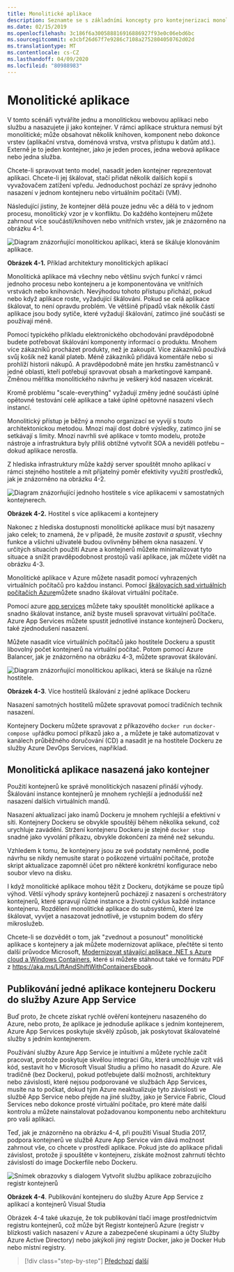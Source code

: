 ```yaml
---
title: Monolitické aplikace
description: Seznamte se s základními koncepty pro kontejnerizaci monolitických aplikací.
ms.date: 02/15/2019
ms.openlocfilehash: 3c186f6a300588816916886927f93e0c06ebd6bc
ms.sourcegitcommit: e3cbf26d67f7e9286c7108a2752804050762d02d
ms.translationtype: MT
ms.contentlocale: cs-CZ
ms.lasthandoff: 04/09/2020
ms.locfileid: "80988983"
---
```

# <a name="monolithic-applications"></a>Monolitické aplikace

V tomto scénáři vytváříte jednu a monolitickou webovou aplikaci nebo službu a nasazujete ji jako kontejner. V rámci aplikace struktura nemusí být monolitické; může obsahovat několik knihoven, komponent nebo dokonce vrstev (aplikační vrstva, doménová vrstva, vrstva přístupu k datům atd.). Externě je to jeden kontejner, jako je jeden proces, jedna webová aplikace nebo jedna služba.

Chcete-li spravovat tento model, nasadit jeden kontejner reprezentovat aplikaci. Chcete-li jej škálovat, stačí přidat několik dalších kopií s vyvažovačem zatížení vpředu. Jednoduchost pochází ze správy jednoho nasazení v jednom kontejneru nebo virtuálním počítači (VM).

Následující jistiny, že kontejner dělá pouze jednu věc a dělá to v jednom procesu, monolitický vzor je v konfliktu. Do každého kontejneru můžete zahrnout více součástí/knihoven nebo vnitřních vrstev, jak je znázorněno na obrázku 4-1.

![Diagram znázorňující monolitickou aplikaci, která se škáluje klonováním aplikace.](./media/monolithic-applications/monolithic-application-architecture-example.png)

**Obrázek 4-1.** Příklad architektury monolitických aplikací

Monolitická aplikace má všechny nebo většinu svých funkcí v rámci jednoho procesu nebo kontejneru a je komponentována ve vnitřních vrstvách nebo knihovnách. Nevýhodou tohoto přístupu přichází, pokud nebo když aplikace roste, vyžadující škálování. Pokud se celá aplikace škálovat, to není opravdu problém. Ve většině případů však několik částí aplikace jsou body sytiče, které vyžadují škálování, zatímco jiné součásti se používají méně.

Pomocí typického příkladu elektronického obchodování pravděpodobně budete potřebovat škálování komponenty informací o produktu. Mnohem více zákazníků procházet produkty, než je zakoupit. Více zákazníků používá svůj košík než kanál plateb. Méně zákazníků přidává komentáře nebo si prohlíží historii nákupů. A pravděpodobně máte jen hrstku zaměstnanců v jedné oblasti, kteří potřebují spravovat obsah a marketingové kampaně. Změnou měřítka monolitického návrhu je veškerý kód nasazen vícekrát.

Kromě problému "scale-everything" vyžadují změny jedné součásti úplné opětovné testování celé aplikace a také úplné opětovné nasazení všech instancí.

Monolitický přístup je běžný a mnoho organizací se vyvíjí s touto architektonickou metodou. Mnozí mají dost dobré výsledky, zatímco jiní se setkávají s limity. Mnozí navrhli své aplikace v tomto modelu, protože nástroje a infrastruktura byly příliš obtížné vytvořit SOA a neviděli potřebu – dokud aplikace nerostla.

Z hlediska infrastruktury může každý server spouštět mnoho aplikací v rámci stejného hostitele a mít přijatelný poměr efektivity využití prostředků, jak je znázorněno na obrázku 4-2.

![Diagram znázorňující jednoho hostitele s více aplikacemi v samostatných kontejnerech.](./media/monolithic-applications/host-with-multiple-apps-containers.png)

**Obrázek 4-2.** Hostitel s více aplikacemi a kontejnery

Nakonec z hlediska dostupnosti monolitické aplikace musí být nasazeny jako celek; to znamená, že v případě, že musíte *zastavit a spustit*, všechny funkce a všichni uživatelé budou ovlivněny během okna nasazení. V určitých situacích použití Azure a kontejnerů můžete minimalizovat tyto situace a snížit pravděpodobnost prostojů vaší aplikace, jak můžete vidět na obrázku 4-3.

Monolitické aplikace v Azure můžete nasadit pomocí vyhrazených virtuálních počítačů pro každou instanci. Pomocí [škálovacích sad virtuálních počítačích Azure](https://docs.microsoft.com/azure/virtual-machine-scale-sets/)můžete snadno škálovat virtuální počítače.

Pomocí azure [app services](https://azure.microsoft.com/services/app-service/) můžete taky spouštět monolitické aplikace a snadno škálovat instance, aniž byste museli spravovat virtuální počítače. Azure App Services můžete spustit jednotlivé instance kontejnerů Dockeru, také zjednodušení nasazení.

Můžete nasadit více virtuálních počítačů jako hostitele Dockeru a spustit libovolný počet kontejnerů na virtuální počítač. Potom pomocí Azure Balancer, jak je znázorněno na obrázku 4-3, můžete spravovat škálování.

![Diagram znázorňující monolitickou aplikaci, která se škáluje na různé hostitele.](./media/monolithic-applications/multiple-hosts-from-single-docker-container.png)

**Obrázek 4-3**. Více hostitelů škálování z jedné aplikace Dockeru

Nasazení samotných hostitelů můžete spravovat pomocí tradičních technik nasazení.

Kontejnery Dockeru můžete spravovat z příkazového `docker run` `docker-compose up`řádku pomocí příkazů jako a , a můžete je také automatizovat v kanálech průběžného doručování (CD) a nasadit je na hostitele Dockeru ze služby Azure DevOps Services, například.

## <a name="monolithic-application-deployed-as-a-container"></a>Monolitická aplikace nasazená jako kontejner

Použití kontejnerů ke správě monolitických nasazení přináší výhody. Škálování instance kontejnerů je mnohem rychlejší a jednodušší než nasazení dalších virtuálních mandů.

Nasazení aktualizací jako inamů Dockeru je mnohem rychlejší a efektivní v síti. Kontejnery Dockeru se obvykle spouštějí během několika sekund, což urychluje zavádění. Stržení kontejneru Dockeru je stejně `docker stop` snadné jako vyvolání příkazu, obvykle dokončení za méně než sekundu.

Vzhledem k tomu, že kontejnery jsou ze své podstaty neměnné, podle návrhu se nikdy nemusíte starat o poškozené virtuální počítače, protože skript aktualizace zapomněl účet pro některé konkrétní konfigurace nebo soubor vlevo na disku.

I když monolitické aplikace mohou těžit z Dockeru, dotýkáme se pouze tipů výhod. Větší výhody správy kontejnerů pocházejí z nasazení s orchestrátory kontejnerů, které spravují různé instance a životní cyklus každé instance kontejneru. Rozdělení monolitické aplikace do subsystémů, které lze škálovat, vyvíjet a nasazovat jednotlivě, je vstupním bodem do sféry mikroslužeb.

Chcete-li se dozvědět o tom, jak "zvednout a posunout" monolitické aplikace s kontejnery a jak můžete modernizovat aplikace, přečtěte si tento další průvodce Microsoft, [Modernizovat stávající aplikace .NET s Azure cloud a Windows Containers](../../modernize-with-azure-containers/index.md), které si můžete stáhnout také ve formátu PDF z <https://aka.ms/LiftAndShiftWithContainersEbook>.

## <a name="publish-a-single-docker-container-app-to-azure-app-service"></a>Publikování jedné aplikace kontejneru Dockeru do služby Azure App Service

Buď proto, že chcete získat rychlé ověření kontejneru nasazeného do Azure, nebo proto, že aplikace je jednoduše aplikace s jedním kontejnerem, Azure App Services poskytuje skvělý způsob, jak poskytovat škálovatelné služby s jedním kontejnerem.

Používání služby Azure App Service je intuitivní a můžete rychle začít pracovat, protože poskytuje skvělou integraci Gitu, která umožňuje vzít váš kód, sestavit ho v Microsoft Visual Studiu a přímo ho nasadit do Azure. Ale tradičně (bez Dockeru), pokud potřebujete další možnosti, architektury nebo závislosti, které nejsou podporované ve službách App Services, musíte na to počkat, dokud tým Azure neaktualizuje tyto závislosti ve službě App Service nebo přejde na jiné služby, jako je Service Fabric, Cloud Services nebo dokonce prosté virtuální počítače, pro které máte další kontrolu a můžete nainstalovat požadovanou komponentu nebo architekturu pro vaši aplikaci.

Teď, jak je znázorněno na obrázku 4-4, při použití Visual Studia 2017, podpora kontejnerů ve službě Azure App Service vám dává možnost zahrnout vše, co chcete v prostředí aplikace. Pokud jste do aplikace přidali závislost, protože ji spouštěte v kontejneru, získáte možnost zahrnutí těchto závislostí do image Dockerfile nebo Dockeru.

![Snímek obrazovky s dialogem Vytvořit službu aplikace zobrazujícího registr kontejnerů](./media/monolithic-applications/publish-azure-app-service-container.png)

**Obrázek 4-4**. Publikování kontejneru do služby Azure App Service z aplikací a kontejnerů Visual Studia

Obrázek 4-4 také ukazuje, že tok publikování tlačí image prostřednictvím registru kontejnerů, což může být Registr kontejnerů Azure (registr v blízkosti vašich nasazení v Azure a zabezpečené skupinami a účty Služby Azure Active Directory) nebo jakýkoli jiný registr Docker, jako je Docker Hub nebo místní registry.

>[!div class="step-by-step"]
>[Předchozí](common-container-design-principles.md)
>[další](state-and-data-in-docker-applications.md)
